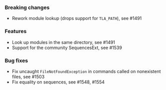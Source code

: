 <!-- NOTE:
     Release notes for unreleased changes go here, following this format:

        ### Features

         * Change description, see #123

        ### Bug fixes

         * Some bug fix, see #124

     DO NOT LEAVE A BLANK LINE BELOW THIS PREAMBLE -->
### Breaking changes

 * Rework module lookup (drops support for `TLA_PATH`), see #1491

### Features

 * Look up modules in the same directory, see #1491
 * Support for the community SequencesExt, see #1539

### Bug fixes

 * Fix uncaught `FileNotFoundException` in commands called on nonexistent files,
   see #1503
 * Fix equality on sequences, see #1548, #1554
